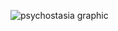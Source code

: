 ![psychostasia graphic](https://user-images.githubusercontent.com/99398403/232233981-4dd2b6a0-0815-4eb6-b659-379c1db20c3f.png)
